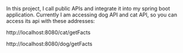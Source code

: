 In this project, I call public APIs and integrate it into my spring boot application.
Currently I am accessing dog API and cat API, so you can access its api with these addresses:

http://localhost:8080/cat/getFacts

http://localhost:8080/dog/getFacts

